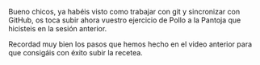 Bueno chicos, ya habéis visto como trabajar con git y sincronizar con GitHub, os toca subir ahora vuestro ejercicio de Pollo a la Pantoja que hicisteis en la sesión anterior.

Recordad muy bien los pasos que hemos hecho en el video anterior para que consigáis con éxito subir la recetea.
